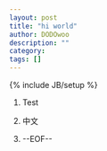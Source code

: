 ```yaml
---
layout: post
title: "hi world"
author: DODOwoo
description: ""
category: 
tags: []
---
```

{% include JB/setup %}
1. Test

2. 中文

3. --EOF--
